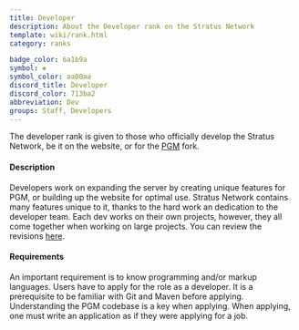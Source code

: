 ```yaml
---
title: Developer
description: About the Developer rank on the Stratus Network
template: wiki/rank.html
category: ranks

badge_color: 6a1b9a
symbol: ❖
symbol_color: aa00aa
discord_title: Developer
discord_color: 713ba2
abbreviation: Dev
groups: Staff, Developers
---
```


The developer rank is given to those who officially develop the Stratus Network, be it on the website, or for the [PGM](https://mcresourcepile.github.io/addon-project/wiki/history/pgm) fork.

#### Description

Developers work on expanding the server by creating unique features for PGM, or building up the website for optimal use. Stratus Network contains many features unique to it, thanks to the hard work an dedication to the developer team. Each dev works on their own projects, however, they all come together when working on large projects. You can review the revisions [here](https://stratus.network/revisions/plugins).

#### Requirements

An important requirement is to know programming and/or markup languages. Users have to apply for the role as a developer. It is a prerequisite to be familiar with Git and Maven before applying. Understanding the PGM codebase is a key when applying. When applying, one must write an application as if they were applying for a job. 

